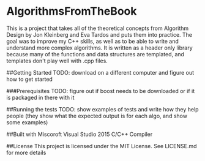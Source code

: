 # AlgorithmsFromTheBook
This is a project that takes all of the theoretical concepts from Algorithm Design by Jon Kleinberg and Eva Tardos and puts them into practice. The goal was to improve my C++ skills, as well as to be able to write and understand more complex algorithms. It is written as a header only library because many of the functions and data structures are templated, and templates don't play well with .cpp files.

##Getting Started
TODO: download on a different computer and figure out how to get started

###Prerequisites
TODO: figure out if boost needs to be downloaded or if it is packaged in there with it

##Running the tests
TODO: show examples of tests and write how they help people
(they show what the expected output is for each algo, and show some examples)

##Built with
Miscoroft Visual Studio 2015 C/C++ Compiler

##License
This project is licensed under the MIT License. See LICENSE.md for more details
